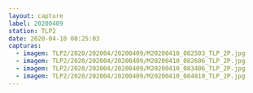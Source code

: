 ```yaml
---
layout: capture
label: 20200409
station: TLP2
date: 2020-04-10 08:25:03
capturas:
  - imagem: TLP2/2020/202004/20200409/M20200410_082503_TLP_2P.jpg
  - imagem: TLP2/2020/202004/20200409/M20200410_082606_TLP_2P.jpg
  - imagem: TLP2/2020/202004/20200409/M20200410_083406_TLP_2P.jpg
  - imagem: TLP2/2020/202004/20200409/M20200410_084810_TLP_2P.jpg
---
```

